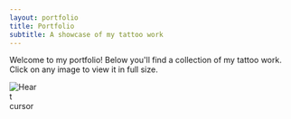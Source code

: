 ```yaml
---
layout: portfolio
title: Portfolio
subtitle: A showcase of my tattoo work
---
```


Welcome to my portfolio! Below you'll find a collection of my tattoo work. Click on any image to view it in full size.

<div class="text-center mb-4">
  <img src="{{ site.baseurl }}/assets/images/gifs/cursorheart.gif" alt="Heart cursor" style="max-width: 50px;">
</div>

<!-- The gallery appears below. If you do not see images, check that your images are in assets/images/portfolio and named portfolio_1.jpg, portfolio_2.jpg, etc. -->
